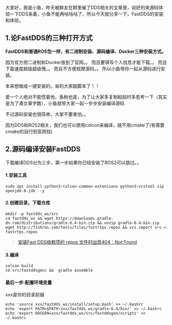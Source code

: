 大家好，我是小鱼，昨天被群友在群里催了DDS相关的文章里，说好的来源码体验一下DDS来着，小鱼不能再咕咕咕了，所以今天就分享一下，FastDDS的安装和体验。

## 1.论FastDDS的三种打开方式
**FastDDS和普通ROS包一样，有二进制安装、源码编译、Docker三种安装方式。**

因为官方把二进制和Docker放到了官网。。
而且要填写个人信息才能下载。。
而且下载速度超级超级慢。。
而且不方便观摩源码。。
所以小鱼带你一起从源码进行安装。

本来想做成一键安装的，省的大家敲脚本了！！

爱一个人绝对不能惯着他，鱼粉也是，为了让大家多复制粘贴时多思考一下（其实是为了凑文章字数），小鱼就带大家一起一步步安装编译源码

不过源码安装也很简单，大家不要害怕。。

因为DDS和ROS2相关，我们也可以使用colcon来编译，就不用cmake了(有需要cmake的自行到官网找)

## 2.源码编译安装FastDDS

下载编译DDS分为三步，第一步如果你已经安装了ROS2可以跳过。。

#### 1.安装工具
```
sudo apt install python3-colcon-common-extensions python3-vcstool zip openjdk-8-jdk  -y
```
#### 2.创建目录，下载仓库
```
mkdir -p fastdds_ws/src 
cd fastdds_ws && wget https://downloads.gradle-dn.com/distributions/gradle-6.4-bin.zip && unzip gradle-6.4-bin.zip 
wget http://fishros.com/tools/files/fastrtps.repos && vcs import src < fastrtps.repos
```
> [安装Fast DDS依赖项的 repos 文件时出现404：Not Found](https://fishros.org.cn/forum/topic/79/%E5%AE%89%E8%A3%85fast-dds%E4%BE%9D%E8%B5%96%E9%A1%B9%E7%9A%84-repos-%E6%96%87%E4%BB%B6%E6%97%B6%E5%87%BA%E7%8E%B0404-not-found/3?_=1650535091374)
#### 3.编译

```
colcon build
cd src/fastddsgen/ &&  gradle assemble
```

#### 最后一步:配置环境变量
xxx是你的目录前缀
```
echo 'source xxx/fastdds_ws/install/setup.bash' >> ~/.bashrc
echo 'export PATH=$PATH:xxx/fastdds_ws/gradle-6.4/bin/' >> ~/.bashrc
echo 'export DDSGEN=xxx/fastdds_ws/src/fastddsgen/scripts' >> ~/.bashrc
```

